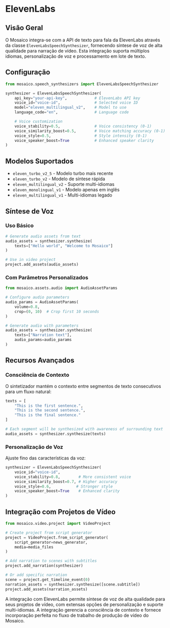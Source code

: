 # ElevenLabs

## Visão Geral

O Mosaico integra-se com a API de texto para fala da ElevenLabs através da classe `ElevenLabsSpeechSynthesizer`, fornecendo síntese de voz de alta qualidade para narração de vídeo. Esta integração suporta múltiplos idiomas, personalização de voz e processamento em lote de texto.

## Configuração

```python
from mosaico.speech_synthesizers import ElevenLabsSpeechSynthesizer

synthesizer = ElevenLabsSpeechSynthesizer(
    api_key="your-api-key",            # ElevenLabs API key
    voice_id="voice-id",               # Selected voice ID
    model="eleven_multilingual_v2",    # Model to use
    language_code="en",                # Language code

    # Voice customization
    voice_stability=0.5,               # Voice consistency (0-1)
    voice_similarity_boost=0.5,        # Voice matching accuracy (0-1)
    voice_style=0.5,                   # Style intensity (0-1)
    voice_speaker_boost=True           # Enhanced speaker clarity
)
```

## Modelos Suportados

- `eleven_turbo_v2_5` - Modelo turbo mais recente
- `eleven_turbo_v2` - Modelo de síntese rápida
- `eleven_multilingual_v2` - Suporte multi-idiomas
- `eleven_monolingual_v1` - Modelo apenas em inglês
- `eleven_multilingual_v1` - Multi-idiomas legado

## Síntese de Voz

### Uso Básico
```python
# Generate audio assets from text
audio_assets = synthesizer.synthesize(
    texts=["Hello world", "Welcome to Mosaico"]
)

# Use in video project
project.add_assets(audio_assets)
```

### Com Parâmetros Personalizados
```python
from mosaico.assets.audio import AudioAssetParams

# Configure audio parameters
audio_params = AudioAssetParams(
    volume=0.8,
    crop=(0, 10)  # Crop first 10 seconds
)

# Generate audio with parameters
audio_assets = synthesizer.synthesize(
    texts=["Narration text"],
    audio_params=audio_params
)
```

## Recursos Avançados

### Consciência de Contexto
O sintetizador mantém o contexto entre segmentos de texto consecutivos para um fluxo natural:

```python
texts = [
    "This is the first sentence.",
    "This is the second sentence.",
    "This is the final sentence."
]

# Each segment will be synthesized with awareness of surrounding text
audio_assets = synthesizer.synthesize(texts)
```

### Personalização de Voz
Ajuste fino das características da voz:

```python
synthesizer = ElevenLabsSpeechSynthesizer(
    voice_id="voice-id",
    voice_stability=0.8,        # More consistent voice
    voice_similarity_boost=0.7, # Higher accuracy
    voice_style=0.6,           # Stronger style
    voice_speaker_boost=True    # Enhanced clarity
)
```

## Integração com Projetos de Vídeo

```python
from mosaico.video.project import VideoProject

# Create project from script generator
project = VideoProject.from_script_generator(
    script_generator=news_generator,
    media=media_files
)

# Add narration to scenes with subtitles
project.add_narration(synthesizer)

# Or add specific narration
scene = project.get_timeline_event(0)
narration_assets = synthesizer.synthesize([scene.subtitle])
project.add_assets(narration_assets)
```

A integração com ElevenLabs permite síntese de voz de alta qualidade para seus projetos de vídeo, com extensas opções de personalização e suporte multi-idiomas. A integração gerencia a consciência de contexto e fornece incorporação perfeita no fluxo de trabalho de produção de vídeo do Mosaico.

